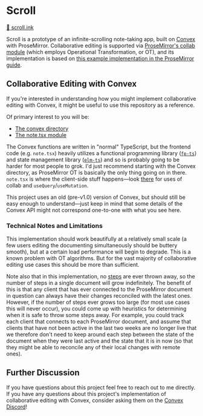 # Scroll

[📜 scroll.ink](https://scroll.ink)

Scroll is a prototype of an infinite-scrolling note-taking app, built on [Convex](https://www.convex.dev/) with ProseMirror. Collaborative editing is supported via [ProseMirror's collab module](https://prosemirror.net/docs/ref/#collab) (which employs Operational Transformation, or OT), and its implementation is based on [this example implementation in the ProseMirror guide](https://prosemirror.net/docs/guide/#collab).

## Collaborative Editing with Convex

If you're interested in understanding how you might implement collaborative editing with Convex, it might be useful to use this repository as a reference.

Of primary interest to you will be:

- [The convex directory](https://github.com/rjdellecese/scroll/tree/fe3ac33935ef03b7ddf3b14d1f991cf632ffc515/src/convex)
- [The note.tsx module](https://github.com/rjdellecese/scroll/blob/fe3ac33935ef03b7ddf3b14d1f991cf632ffc515/src/elm-ts/note.tsx)

The Convex functions are written in "normal" TypeScript, but the frontend code (e.g. `note.tsx`) heavily utilizes a functional programming library ([`fp-ts`](https://github.com/gcanti/fp-ts)) and state management library ([`elm-ts`](https://github.com/rjdellecese/elm-ts)) and so is probably going to be harder for most people to grok. I'd just recommend starting with the Convex directory, as ProseMirror OT is basically the only thing going on in there. `note.tsx` is where the client-side stuff happens—look [there](https://github.com/rjdellecese/scroll/blob/fe3ac33935ef03b7ddf3b14d1f991cf632ffc515/src/elm-ts/note.tsx#L23C14-L23C14) for uses of collab and `useQuery`/`useMutation`.

This project uses an old (pre-v1.0) version of Convex, but should still be easy enough to understand—just keep in mind that some details of the Convex API might not correspond one-to-one with what you see here.

### Technical Notes and Limitations

This implementation should work beautifully at a relatively small scale (a few users editing the documenting simultaneously should be buttery smooth), but at a certain load performance will begin to degrade. This is a known problem with OT algorithms. But for the vast majority of collaborative editing use cases this should be more than sufficient.

Note also that in this implementation, no [steps](https://prosemirror.net/docs/ref/#transform.Steps) are ever thrown away, so the number of steps in a single document will grow indefinitely. The benefit of this is that any client that has ever connected to the ProseMirror document in question can always have their changes reconciled with the latest ones. However, if the number of steps ever grows too large (for most use cases this will never occur), you could come up with heuristics for determining when it is safe to throw some steps away. For example, you could track each client that connects to each ProseMirror document, and assume that clients that have not been active in the last two weeks are no longer live that we therefore don't need to keep around each step between the state of the document when they were last active and the state that it is in now (so that they might be able to reconcile any of their local changes with remote ones).

## Further Discussion

If you have questions about this project feel free to reach out to me directly. If you have any questions about this project's implementation of collaborative editing with Convex, consider asking them on the [Convex Discord](https://www.convex.dev/community)!
